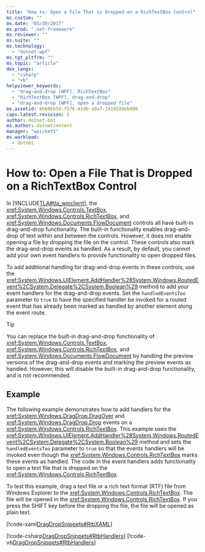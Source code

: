 ```yaml
---
title: "How to: Open a File That is Dropped on a RichTextBox Control"
ms.custom: ""
ms.date: "03/30/2017"
ms.prod: ".net-framework"
ms.reviewer: ""
ms.suite: ""
ms.technology: 
  - "dotnet-wpf"
ms.tgt_pltfrm: ""
ms.topic: "article"
dev_langs: 
  - "csharp"
  - "vb"
helpviewer_keywords: 
  - "drag-and-drop [WPF], RichTextBox"
  - "RichTextBox [WPF], drag-and-drop"
  - "drag-and-drop [WPF], open a dropped file"
ms.assetid: 6bb8bb54-f576-41db-a9a7-24102ddeb490
caps.latest.revision: 5
author: dotnet-bot
ms.author: dotnetcontent
manager: "wpickett"
ms.workload: 
  - dotnet
---
```

# How to: Open a File That is Dropped on a RichTextBox Control
In [!INCLUDE[TLA#tla_winclient](../../../../includes/tlasharptla-winclient-md.md)], the <xref:System.Windows.Controls.TextBox>, <xref:System.Windows.Controls.RichTextBox>, and <xref:System.Windows.Documents.FlowDocument> controls all have built-in drag-and-drop functionality. The built-in functionality enables drag-and-drop of text within and between the controls. However, it does not enable opening a file by dropping the file on the control. These controls also mark the drag-and-drop events as handled. As a result, by default, you cannot add your own event handlers to provide functionality to open dropped files.  
  
 To add additional handling for drag-and-drop events in these controls, use the <xref:System.Windows.UIElement.AddHandler%28System.Windows.RoutedEvent%2CSystem.Delegate%2CSystem.Boolean%29> method to add your event handlers for the drag-and-drop events. Set the `handledEventsToo` parameter to `true` to have the specified handler be invoked for a routed event that has already been marked as handled by another element along the event route.  
  
> [!TIP]
>  You can replace the built-in drag-and-drop functionality of <xref:System.Windows.Controls.TextBox>, <xref:System.Windows.Controls.RichTextBox>, and <xref:System.Windows.Documents.FlowDocument> by handling the preview versions of the drag-and-drop events and marking the preview events as handled. However, this will disable the built-in drag-and-drop functionality, and is not recommended.  
  
## Example  
 The following example demonstrates how to add handlers for the <xref:System.Windows.DragDrop.DragOver> and <xref:System.Windows.DragDrop.Drop> events on a <xref:System.Windows.Controls.RichTextBox>. This example uses the <xref:System.Windows.UIElement.AddHandler%28System.Windows.RoutedEvent%2CSystem.Delegate%2CSystem.Boolean%29> method and sets the `handledEventsToo` parameter to `true` so that the events handlers will be invoked even though the <xref:System.Windows.Controls.RichTextBox> marks these events as handled. The code in the event handlers adds functionality to open a text file that is dropped on the <xref:System.Windows.Controls.RichTextBox>.  
  
 To test this example, drag a text file or a rich text format (RTF) file from Windows Explorer to the <xref:System.Windows.Controls.RichTextBox>. The file will be opened in the <xref:System.Windows.Controls.RichTextBox>. If you press the SHIFT key before the dropping the file, the file will be opened as plain text.  
  
 [!code-xaml[DragDropSnippets#RtbXAML](../../../../samples/snippets/csharp/VS_Snippets_Wpf/dragdropsnippets/cs/mainwindow.xaml#rtbxaml)]  
  
 [!code-csharp[DragDropSnippets#RtbHandlers](../../../../samples/snippets/csharp/VS_Snippets_Wpf/dragdropsnippets/cs/mainwindow.xaml.cs#rtbhandlers)]
 [!code-vb[DragDropSnippets#RtbHandlers](../../../../samples/snippets/visualbasic/VS_Snippets_Wpf/dragdropsnippets/vb/mainwindow.xaml.vb#rtbhandlers)]
